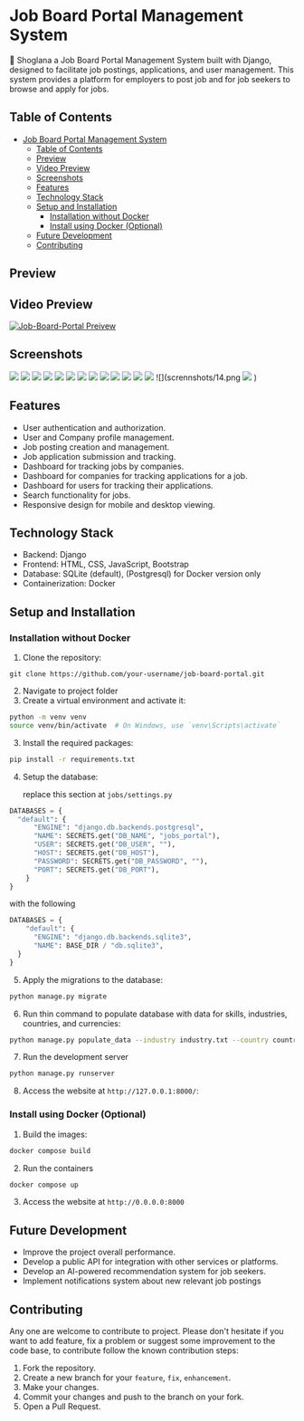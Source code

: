 # Job Board Portal Management System

💼️ Shoglana a Job Board Portal Management System built with Django, designed to facilitate job postings, applications, and user management. This system provides a platform for employers to post job and for job seekers to browse and apply for jobs.

## Table of Contents

- [Job Board Portal Management System](#job-board-portal-management-system)
  - [Table of Contents](#table-of-contents)
  - [Preview](#preview)
  - [Video Preview](#video-preview)
  - [Screenshots](#screenshots)
  - [Features](#features)
  - [Technology Stack](#technology-stack)
  - [Setup and Installation](#setup-and-installation)
    - [Installation without Docker](#installation-without-docker)
    - [Install using Docker (Optional)](#install-using-docker-optional)
  - [Future Development](#future-development)
  - [Contributing](#contributing)

## Preview

## Video Preview

[![Job-Board-Portal Preivew](scrennshots/1.png)](https://www.youtube.com/watch?v=lOiropOd8ks)

## Screenshots

![](scrennshots/1.png)
![](scrennshots/2.png)
![](scrennshots/3.png)
![](scrennshots/4.png)
![](scrennshots/5.png)
![](scrennshots/6.png)
![](scrennshots/7.png)
![](scrennshots/8.png)
![](scrennshots/9.png)
![](scrennshots/10.png)
![](scrennshots/11.png)
![](scrennshots/12.png)
![](scrennshots/13.png)
![](scrennshots/14.png
![](scrennshots/15.png)
)

## Features

- User authentication and authorization.
- User and Company profile management.
- Job posting creation and management.
- Job application submission and tracking.
- Dashboard for tracking jobs by companies.
- Dashboard for companies for tracking applications for a job.
- Dashboard for users for tracking their applications.
- Search functionality for jobs.
- Responsive design for mobile and desktop viewing.

## Technology Stack

- Backend: Django
- Frontend: HTML, CSS, JavaScript, Bootstrap
- Database: SQLite (default), (Postgresql) for Docker version only
- Containerization: Docker

## Setup and Installation

### Installation without Docker

1. Clone the repository:

```
git clone https://github.com/your-username/job-board-portal.git
```

2. Navigate to project folder
3. Create a virtual environment and activate it:

```bash
python -m venv venv
source venv/bin/activate  # On Windows, use `venv\Scripts\activate`
```

3. Install the required packages:

```bash
pip install -r requirements.txt
```

4. Setup the database:

   replace this section at `jobs/settings.py`

```python
DATABASES = {
  "default": {
      "ENGINE": "django.db.backends.postgresql",
      "NAME": SECRETS.get("DB_NAME", "jobs_portal"),
      "USER": SECRETS.get("DB_USER", ""),
      "HOST": SECRETS.get("DB_HOST"),
      "PASSWORD": SECRETS.get("DB_PASSWORD", ""),
      "PORT": SECRETS.get("DB_PORT"),
    }
}
```

with the following

```python
DATABASES = {
    "default": {
      "ENGINE": "django.db.backends.sqlite3",
      "NAME": BASE_DIR / "db.sqlite3",
  }
}
```

5. Apply the migrations to the database:

```bash
python manage.py migrate
```

6. Run thin command to populate database with data for skills, industries, countries, and currencies:

```bash
python manage.py populate_data --industry industry.txt --country country.txt --skills skills.txt --currency currency.txt
```

7. Run the development server

```bash
python manage.py runserver
```

8. Access the website at `http://127.0.0.1:8000/`:

### Install using Docker (Optional)

1. Build the images:

```bash
docker compose build
```

2. Run the containers

```bash
docker compose up
```

3. Access the website at `http://0.0.0.0:8000`

## Future Development

- Improve the project overall performance.
- Develop a public API for integration with other services or platforms.
- Develop an AI-powered recommendation system for job seekers.
- Implement notifications system about new relevant job postings

## Contributing

Any one are welcome to contribute to project. Please don't hesitate if you want to add feature, fix a problem or suggest some improvement to the code base, to contribute follow the known contribution steps:

1. Fork the repository.
2. Create a new branch for your `feature`, `fix`, `enhancement`.
3. Make your changes.
4. Commit your changes and push to the branch on your fork.
5. Open a Pull Request.
